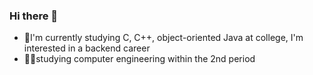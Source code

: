 ### Hi there 👋

- 🌱I'm currently studying C, C++, object-oriented Java at college, I'm interested in a backend career
- 🧑‍🎓studying computer engineering within the 2nd period
